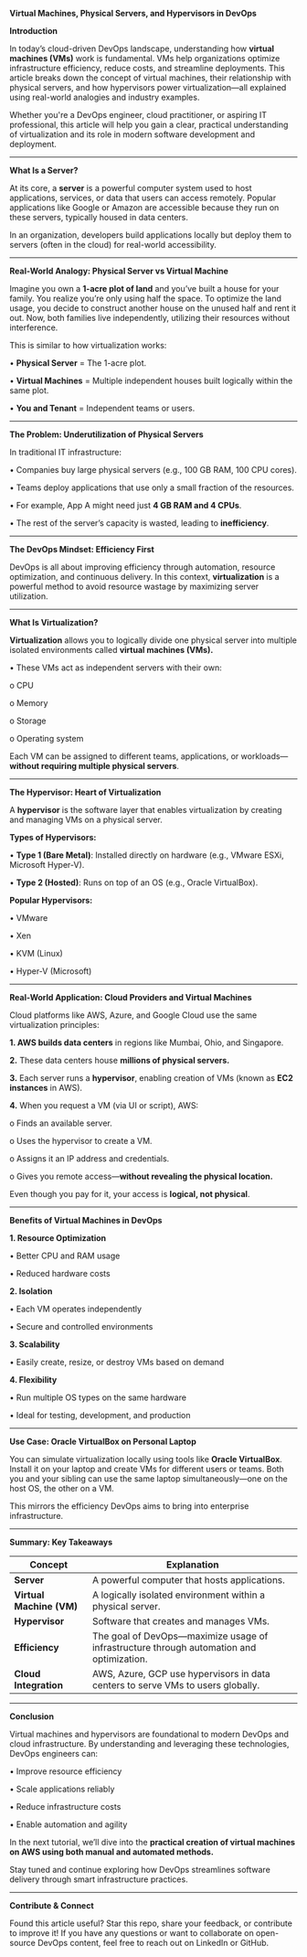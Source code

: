 **Virtual Machines, Physical Servers, and Hypervisors in DevOps**

**Introduction**

In today’s cloud-driven DevOps landscape, understanding how **virtual machines (VMs)** work is fundamental. VMs help organizations optimize infrastructure efficiency, reduce costs, and streamline deployments. This article breaks down the concept of virtual machines, their relationship with physical servers, and how hypervisors power virtualization—all explained using real-world analogies and industry examples.

Whether you're a DevOps engineer, cloud practitioner, or aspiring IT professional, this article will help you gain a clear, practical understanding of virtualization and its role in modern software development and deployment.
________________________________________
**What Is a Server?**

At its core, a **server** is a powerful computer system used to host applications, services, or data that users can access remotely. Popular applications like Google or Amazon are accessible because they run on these servers, typically housed in data centers.

In an organization, developers build applications locally but deploy them to servers (often in the cloud) for real-world accessibility.
________________________________________
**Real-World Analogy: Physical Server vs Virtual Machine**

Imagine you own a **1-acre plot of land** and you’ve built a house for your family. You realize you’re only using half the space. To optimize the land usage, you decide to construct another house on the unused half and rent it out. Now, both families live independently, utilizing their resources without interference.

This is similar to how virtualization works:

•	**Physical Server** = The 1-acre plot.

•	**Virtual Machines** = Multiple independent houses built logically within the same plot.

•	**You and Tenant** = Independent teams or users.
________________________________________
**The Problem: Underutilization of Physical Servers**

In traditional IT infrastructure:

•	Companies buy large physical servers (e.g., 100 GB RAM, 100 CPU cores).

•	Teams deploy applications that use only a small fraction of the resources.

•	For example, App A might need just **4 GB RAM and 4 CPUs**.

•	The rest of the server’s capacity is wasted, leading to **inefficiency**.
________________________________________
**The DevOps Mindset: Efficiency First**

DevOps is all about improving efficiency through automation, resource optimization, and continuous delivery. In this context, **virtualization** is a powerful method to avoid resource wastage by maximizing server utilization.
________________________________________
**What Is Virtualization?**

**Virtualization** allows you to logically divide one physical server into multiple isolated environments called **virtual machines (VMs).**

•	These VMs act as independent servers with their own:

o	CPU

o	Memory

o	Storage

o	Operating system

Each VM can be assigned to different teams, applications, or workloads—**without requiring multiple physical servers**.
________________________________________
**The Hypervisor: Heart of Virtualization**

A **hypervisor** is the software layer that enables virtualization by creating and managing VMs on a physical server.

**Types of Hypervisors:**

•	**Type 1 (Bare Metal)**: Installed directly on hardware (e.g., VMware ESXi, Microsoft Hyper-V).

•	**Type 2 (Hosted)**: Runs on top of an OS (e.g., Oracle VirtualBox).

**Popular Hypervisors:**

•	VMware

•	Xen

•	KVM (Linux)

•	Hyper-V (Microsoft)
________________________________________
**Real-World Application: Cloud Providers and Virtual Machines**

Cloud platforms like AWS, Azure, and Google Cloud use the same virtualization principles:

**1.	AWS builds data centers** in regions like Mumbai, Ohio, and Singapore.

**2.**	These data centers house **millions of physical servers.**

**3.**	Each server runs a **hypervisor**, enabling creation of VMs (known as **EC2 instances** in AWS).

**4.**	When you request a VM (via UI or script), AWS:

o	Finds an available server.

o	Uses the hypervisor to create a VM.

o	Assigns it an IP address and credentials.

o	Gives you remote access—**without revealing the physical location.**

Even though you pay for it, your access is **logical, not physical**.
________________________________________
**Benefits of Virtual Machines in DevOps**

**1. Resource Optimization**

•	Better CPU and RAM usage

•	Reduced hardware costs

**2. Isolation**

•	Each VM operates independently

•	Secure and controlled environments

**3. Scalability**

•	Easily create, resize, or destroy VMs based on demand

**4. Flexibility**

•	Run multiple OS types on the same hardware

•	Ideal for testing, development, and production
________________________________________
**Use Case: Oracle VirtualBox on Personal Laptop**

You can simulate virtualization locally using tools like **Oracle VirtualBox**. Install it on your laptop and create VMs for different users or teams. Both you and your sibling can use the same laptop simultaneously—one on the host OS, the other on a VM.

This mirrors the efficiency DevOps aims to bring into enterprise infrastructure.
________________________________________
**Summary: Key Takeaways**

| Concept              | Explanation                                                                 |
|----------------------|-----------------------------------------------------------------------------|
| **Server**           | A powerful computer that hosts applications.                                |
| **Virtual Machine (VM)** | A logically isolated environment within a physical server.              |
| **Hypervisor**       | Software that creates and manages VMs.                                      |
| **Efficiency**       | The goal of DevOps—maximize usage of infrastructure through automation and optimization. |
| **Cloud Integration**| AWS, Azure, GCP use hypervisors in data centers to serve VMs to users globally. |
________________________________________
**Conclusion**

Virtual machines and hypervisors are foundational to modern DevOps and cloud infrastructure. By understanding and leveraging these technologies, DevOps engineers can:

•	Improve resource efficiency

•	Scale applications reliably

•	Reduce infrastructure costs

•	Enable automation and agility

In the next tutorial, we’ll dive into the **practical creation of virtual machines on AWS using both manual and automated methods.**

Stay tuned and continue exploring how DevOps streamlines software delivery through smart infrastructure practices.
________________________________________
**Contribute & Connect**

Found this article useful? Star this repo, share your feedback, or contribute to improve it!
If you have any questions or want to collaborate on open-source DevOps content, feel free to reach out on LinkedIn or GitHub.
